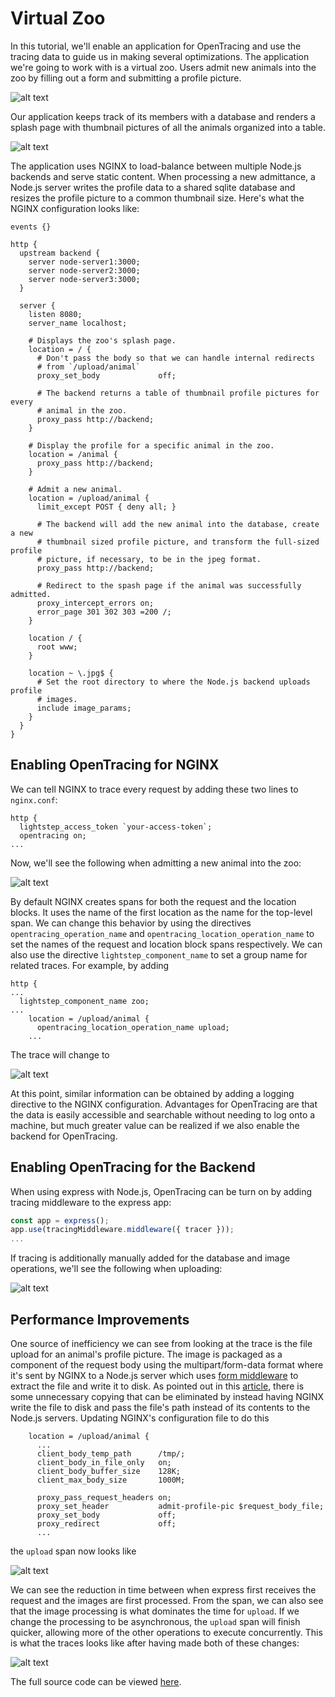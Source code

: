 Virtual Zoo
===========

In this tutorial, we'll enable an application for OpenTracing and use the
tracing data to guide us in making several optimizations. The application we're
going to work with is a virtual zoo. Users admit new animals into the zoo by
filling out a form and submitting a profile picture. 

![alt text](data/Admit.png "Admit New Animal")

Our application keeps track of its members with a database and renders a splash
page with thumbnail pictures of all the animals organized into a table.

![alt text](data/Splash.png "Splash Page")

The application uses NGINX to load-balance between multiple Node.js backends
and serve static content. When processing a new admittance, a Node.js server
writes the profile data to a shared sqlite database and resizes the profile
picture to a common thumbnail size. Here's what the NGINX configuration looks 
like:

```
events {}

http {
  upstream backend {
    server node-server1:3000;
    server node-server2:3000;
    server node-server3:3000;
  }

  server {
    listen 8080;
    server_name localhost;

    # Displays the zoo's splash page.
    location = / {
      # Don't pass the body so that we can handle internal redirects
      # from `/upload/animal`
      proxy_set_body             off;

      # The backend returns a table of thumbnail profile pictures for every
      # animal in the zoo.
      proxy_pass http://backend;
    }

    # Display the profile for a specific animal in the zoo.
    location = /animal {
      proxy_pass http://backend;
    }

    # Admit a new animal.
    location = /upload/animal {
      limit_except POST { deny all; }

      # The backend will add the new animal into the database, create a new
      # thumbnail sized profile picture, and transform the full-sized profile
      # picture, if necessary, to be in the jpeg format.
      proxy_pass http://backend;
      
      # Redirect to the spash page if the animal was successfully admitted.
      proxy_intercept_errors on;
      error_page 301 302 303 =200 /;
    }

    location / {
      root www; 
    }

    location ~ \.jpg$ {
      # Set the root directory to where the Node.js backend uploads profile 
      # images.
      include image_params;
    }
  }
}
```

Enabling OpenTracing for NGINX
------------------------------

We can tell NGINX to trace every request by adding these two lines to
`nginx.conf`:
```
http {
  lightstep_access_token `your-access-token`;
  opentracing on;
...
```
Now, we'll see the following when admitting a new animal into the zoo:

![alt text](data/nginx-upload-trace1.png "Trace")

By default NGINX creates spans for both the request and the location blocks. It
uses the name of the first location as the name for the top-level span. We can
change this behavior by using the directives `opentracing_operation_name` and
`opentracing_location_operation_name` to set the names of the request and
location block spans respectively. We can also use the directive
`lightstep_component_name` to set a group name for related traces. For
example, by adding 
```
http {
...
  lightstep_component_name zoo;
...
    location = /upload/animal {
      opentracing_location_operation_name upload;
    ...
```
The trace will change to

![alt text](data/nginx-upload-trace2.png "Trace")

At this point, similar information can be obtained by adding a logging
directive to the NGINX configuration. Advantages for OpenTracing are that the
data is easily accessible and searchable without needing to log onto a machine,
but much greater value can be realized if we also enable the backend for
OpenTracing.

Enabling OpenTracing for the Backend
---------------------------------

When using express with Node.js, OpenTracing can be turn on 
by adding tracing middleware to the express app:
```JavaScript
const app = express();
app.use(tracingMiddleware.middleware({ tracer }));
...
```
If tracing is additionally manually added for the database and image
operations, we'll see the following when uploading:

![alt text](data/nginx-upload-trace3.png "Trace")


Performance Improvements
------------------------

One source of inefficiency we can see from looking at the trace is the file upload
for an animal's profile picture. The image is packaged as a component of the request body
using the multipart/form-data format where it's sent by NGINX to a Node.js server which uses
[form middleware](https://www.npmjs.com/package/express-formidable) to extract the file
and write it to disk. As pointed out in this [article](https://coderwall.com/p/swgfvw/nginx-direct-file-upload-without-passing-them-through-backend), there is some unnecessary copying that can
be eliminated by instead having NGINX write the file to disk and pass the file's path instead
of its contents to the Node.js servers. Updating NGINX's configuration file to do this
```
    location = /upload/animal {
      ...
      client_body_temp_path      /tmp/;
      client_body_in_file_only   on;
      client_body_buffer_size    128K;
      client_max_body_size       1000M;

      proxy_pass_request_headers on;
      proxy_set_header           admit-profile-pic $request_body_file; 
      proxy_set_body             off;
      proxy_redirect             off;
      ...
```
the `upload` span now looks like

![alt text](data/nginx-upload-trace4.png "Trace")

We can see the reduction in time between when express first receives the
request and the images are first processed. From the span, we can also see
that the image processing is what dominates the time for `upload`. If we change the
processing to be asynchronous, the `upload` span will finish quicker, allowing more
of the other operations to execute concurrently. This is what the traces looks
like after having made both of these changes:

![alt text](data/nginx-upload-trace5.png "Trace")

The full source code can be viewed [here](../example/zoo).
